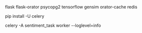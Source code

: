 flask flask-orator psycopg2 tensorflow gensim orator-cache redis

pip install -U celery

celery -A sentiment_task worker --loglevel=info